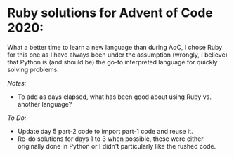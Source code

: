# Ruby solutions for Advent of Code 2020:

What a better time to learn a new language than during AoC, I chose Ruby for this one as I have always been under the assumption (wrongly, I believe) that Python is (and should be) the go-to interpreted language for quickly solving problems. 

_Notes:_

* To add as days elapsed, what has been good about using Ruby vs. another language?

_To Do:_

* Update day 5 part-2 code to import part-1 code and reuse it.
* Re-do solutions for days 1 to 3 when possible, these were either originally done in Python or I didn't particularly like the rushed code.
